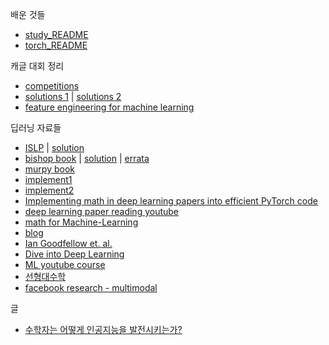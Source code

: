 배운 것들
- [study_README](https://github.com/rbdus0715/Machine-Learning/blob/main/study/sklearn/sklearn.md)
- [torch_README](https://github.com/rbdus0715/Machine-Learning/blob/main/study/torch/torch.md)

캐글 대회 정리
- [competitions](https://github.com/rbdus0715/Machine-Learning/blob/main/competitions/competitions_README.md)
- [solutions 1](https://farid.one/kaggle-solutions/) | [solutions 2](https://www.kaggle.com/code/sudalairajkumar/winning-solutions-of-kaggle-competitions)
- [feature engineering for machine learning](https://www.repath.in/gallery/feature_engineering_for_machine_learning.pdf)

딥러닝 자료들
- [ISLP](https://hastie.su.domains/ISLP/ISLP_website.pdf) | [solution](https://botlnec.github.io/islp/)
- [bishop book](https://www.microsoft.com/en-us/research/uploads/prod/2006/01/Bishop-Pattern-Recognition-and-Machine-Learning-2006.pdf) | [solution](https://tensorflowkorea.files.wordpress.com/2018/11/prml-web-sol-2009-09-08.pdf) | [errata](https://tensorflowkorea.files.wordpress.com/2018/11/prml-errata-1st-20110921.pdf)
- [murpy book](http://noiselab.ucsd.edu/ECE228/Murphy_Machine_Learning.pdf)
- [implement1](https://github.com/bharathgs/Awesome-pytorch-list)
- [implement2](https://github.com/labmlai/annotated_deep_learning_paper_implementations)
- [Implementing math in deep learning papers into efficient PyTorch code](https://towardsdatascience.com/implementing-math-in-deep-learning-papers-into-efficient-pytorch-code-simclr-contrastive-loss-be94e1f63473)
- [deep learning paper reading youtube](https://www.youtube.com/channel/UCDULrK2OJsiDhFroa2Aj_LQ)
- [math for Machine-Learning](https://mml-book.github.io/book/mml-book.pdf)
- [blog](https://machinelearningmastery.com/blog)
- [Ian Goodfellow et. al. <Deep Learning>](https://www.deeplearningbook.org/)
- [Dive into Deep Learning](https://d2l.ai/)
- [ML youtube course](https://github.com/dair-ai/ML-YouTube-Courses)
- [선형대수학](https://ko.khanacademy.org/math/linear-algebra)
- [facebook research - multimodal](https://github.com/facebookresearch/multimodal/blob/main/README.md)

글
- [수학자는 어떻게 인공지능을 발전시키는가?](https://brunch.co.kr/@kakao-it/244)
